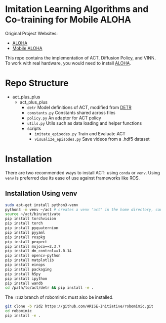 # Imitation Learning Algorithms and Co-training for Mobile ALOHA

Original Project Websites:

* [ALOHA](https://tonyzhaozh.github.io/aloha/)
* [Mobile ALOHA](https://mobile-aloha.github.io/)

This repo contains the implementation of ACT, Diffusion Policy, and VINN.
To work with real hardware, you would need to install [ALOHA](https://github.com/Interbotix/aloha).

# Repo Structure

* act_plus_plus
  * act_plus_plus
    * ``detr`` Model definitions of ACT, modified from [DETR](https://github.com/facebookresearch/detr)
    * ``constants.py`` Constants shared across files
    * ``policy.py`` An adaptor for ACT policy
    * ``utils.py`` Utils such as data loading and helper functions
    * scripts
      * ``imitate_episodes.py`` Train and Evaluate ACT
      * ``visualize_episodes.py`` Save videos from a .hdf5 dataset

# Installation

There are two recommended ways to install ACT: using ``conda`` or ``venv``.
Using ``venv`` is preferred due its ease of use against frameworks like ROS.

## Installation Using venv

```bash
sudo apt-get install python3-venv
python3 -m venv ~/act # creates a venv "act" in the home directory, can be created anywhere
source ~/act/bin/activate
pip install torchvision
pip install torch
pip install pyquaternion
pip install pyyaml
pip install rospkg
pip install pexpect
pip install mujoco==2.3.7
pip install dm_control==1.0.14
pip install opencv-python
pip install matplotlib
pip install einops
pip install packaging
pip install h5py
pip install ipython
pip install wandb
cd /path/to/act/detr && pip install -e .
```

The ``r2d2`` branch of robomimic must also be installed.

```bash
git clone -b r2d2 https://github.com/ARISE-Initiative/robomimic.git
cd robomimic
pip install -e .
```

